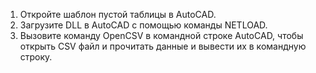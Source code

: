 1.	Откройте шаблон пустой таблицы в AutoCAD.
2.	Загрузите DLL в AutoCAD с помощью команды NETLOAD.
3.	Вызовите команду OpenCSV в командной строке AutoCAD, чтобы открыть CSV файл и прочитать данные и вывести их в командную строку.
